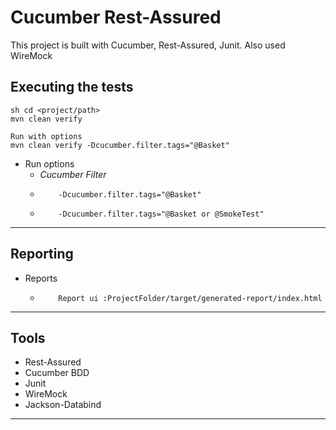 # Cucumber Rest-Assured
This project is built with Cucumber, Rest-Assured, Junit. Also used WireMock


## Executing the tests
```
sh cd <project/path>
mvn clean verify

Run with options
mvn clean verify -Dcucumber.filter.tags="@Basket"
```

- Run options
    - *Cucumber Filter*
    -         -Dcucumber.filter.tags="@Basket"
    -         -Dcucumber.filter.tags="@Basket or @SmokeTest"
***

## Reporting
- Reports
    -         Report ui :ProjectFolder/target/generated-report/index.html
***

## Tools
- Rest-Assured
- Cucumber BDD
- Junit
- WireMock
- Jackson-Databind
***